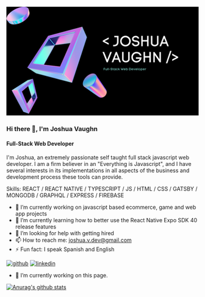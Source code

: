 ![Full-Stack Web Developer](https://github.com/joshua-v-dev/joshua-v-dev/blob/main/Joshua%20Dev%20Banner%20-%20Twitter.png?raw=true)

### Hi there 👋, I'm Joshua Vaughn
#### Full-Stack Web Developer

I'm Joshua, an extremely passionate self taught full stack javascript web developer. I am a firm believer in an "Everything is Javascript", and I have several interests in its implementations in all aspects of the business and development process these tools can provide.

Skills: REACT / REACT NATIVE / TYPESCRIPT / JS / HTML / CSS / GATSBY / MONGODB / GRAPHQL / EXPRESS / FIREBASE

- 🔭 I’m currently working on javascript based ecommerce, game and web app projects 
- 🌱 I’m currently learning how to better use the React Native Expo SDK 40 release features 
- 🤔 I’m looking for help with getting hired 
- 📫 How to reach me: joshua.v.dev@gmail.com 
- ⚡ Fun fact: I speak Spanish and English 


[<img src='https://cdn.jsdelivr.net/npm/simple-icons@3.0.1/icons/github.svg' alt='github' height='40'>](https://github.com/joshua-v-dev)  [<img src='https://cdn.jsdelivr.net/npm/simple-icons@3.0.1/icons/linkedin.svg' alt='linkedin' height='40'>](https://www.linkedin.com/in/https://www.linkedin.com/in/joshua-vaughn//)  



- 🔭 I’m currently working on this page. 


[![Anurag's github stats](https://github-readme-stats.vercel.app/api?username=joshua-v-dev)](https://github.com/anuraghazra/github-readme-stats)
